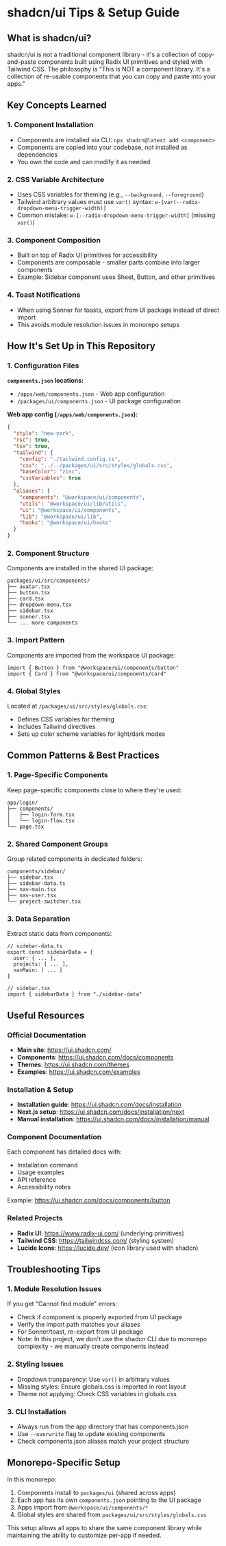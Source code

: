 # shadcn/ui Tips & Setup Guide

## What is shadcn/ui?

shadcn/ui is not a traditional component library - it's a collection of copy-and-paste components built using Radix UI primitives and styled with Tailwind CSS. The philosophy is "This is NOT a component library. It's a collection of re-usable components that you can copy and paste into your apps."

## Key Concepts Learned

### 1. Component Installation
- Components are installed via CLI: `npx shadcn@latest add <component>`
- Components are copied into your codebase, not installed as dependencies
- You own the code and can modify it as needed

### 2. CSS Variable Architecture
- Uses CSS variables for theming (e.g., `--background`, `--foreground`)
- Tailwind arbitrary values must use `var()` syntax: `w-[var(--radix-dropdown-menu-trigger-width)]`
- Common mistake: `w-[--radix-dropdown-menu-trigger-width]` (missing `var()`)

### 3. Component Composition
- Built on top of Radix UI primitives for accessibility
- Components are composable - smaller parts combine into larger components
- Example: Sidebar component uses Sheet, Button, and other primitives

### 4. Toast Notifications
- When using Sonner for toasts, export from UI package instead of direct import
- This avoids module resolution issues in monorepo setups

## How It's Set Up in This Repository

### 1. Configuration Files

**`components.json` locations:**
- `/apps/web/components.json` - Web app configuration
- `/packages/ui/components.json` - UI package configuration

**Web app config (`/apps/web/components.json`):**
```json
{
  "style": "new-york",
  "rsc": true,
  "tsx": true,
  "tailwind": {
    "config": "./tailwind.config.ts",
    "css": "../../packages/ui/src/styles/globals.css",
    "baseColor": "zinc",
    "cssVariables": true
  },
  "aliases": {
    "components": "@workspace/ui/components",
    "utils": "@workspace/ui/lib/utils",
    "ui": "@workspace/ui/components",
    "lib": "@workspace/ui/lib",
    "hooks": "@workspace/ui/hooks"
  }
}
```

### 2. Component Structure
Components are installed in the shared UI package:
```
packages/ui/src/components/
├── avatar.tsx
├── button.tsx
├── card.tsx
├── dropdown-menu.tsx
├── sidebar.tsx
├── sonner.tsx
└── ... more components
```

### 3. Import Pattern
Components are imported from the workspace UI package:
```tsx
import { Button } from "@workspace/ui/components/button"
import { Card } from "@workspace/ui/components/card"
```

### 4. Global Styles
Located at `/packages/ui/src/styles/globals.css`:
- Defines CSS variables for theming
- Includes Tailwind directives
- Sets up color scheme variables for light/dark modes

## Common Patterns & Best Practices

### 1. Page-Specific Components
Keep page-specific components close to where they're used:
```
app/login/
├── components/
│   ├── login-form.tsx
│   └── login-flow.tsx
└── page.tsx
```

### 2. Shared Component Groups
Group related components in dedicated folders:
```
components/sidebar/
├── sidebar.tsx
├── sidebar-data.ts
├── nav-main.tsx
├── nav-user.tsx
└── project-switcher.tsx
```

### 3. Data Separation
Extract static data from components:
```tsx
// sidebar-data.ts
export const sidebarData = {
  user: { ... },
  projects: [ ... ],
  navMain: [ ... ]
}

// sidebar.tsx
import { sidebarData } from "./sidebar-data"
```

## Useful Resources

### Official Documentation
- **Main site**: https://ui.shadcn.com/
- **Components**: https://ui.shadcn.com/docs/components
- **Themes**: https://ui.shadcn.com/themes
- **Examples**: https://ui.shadcn.com/examples

### Installation & Setup
- **Installation guide**: https://ui.shadcn.com/docs/installation
- **Next.js setup**: https://ui.shadcn.com/docs/installation/next
- **Manual installation**: https://ui.shadcn.com/docs/installation/manual

### Component Documentation
Each component has detailed docs with:
- Installation command
- Usage examples
- API reference
- Accessibility notes

Example: https://ui.shadcn.com/docs/components/button

### Related Projects
- **Radix UI**: https://www.radix-ui.com/ (underlying primitives)
- **Tailwind CSS**: https://tailwindcss.com/ (styling system)
- **Lucide Icons**: https://lucide.dev/ (icon library used with shadcn)

## Troubleshooting Tips

### 1. Module Resolution Issues
If you get "Cannot find module" errors:
- Check if component is properly exported from UI package
- Verify the import path matches your aliases
- For Sonner/toast, re-export from UI package
- Note: In this project, we don't use the shadcn CLI due to monorepo complexity - we manually create components instead

### 2. Styling Issues
- Dropdown transparency: Use `var()` in arbitrary values
- Missing styles: Ensure globals.css is imported in root layout
- Theme not applying: Check CSS variables in globals.css

### 3. CLI Installation
- Always run from the app directory that has components.json
- Use `--overwrite` flag to update existing components
- Check components.json aliases match your project structure

## Monorepo-Specific Setup

In this monorepo:
1. Components install to `packages/ui` (shared across apps)
2. Each app has its own `components.json` pointing to the UI package
3. Apps import from `@workspace/ui/components/*`
4. Global styles are shared from `packages/ui/src/styles/globals.css`

This setup allows all apps to share the same component library while maintaining the ability to customize per-app if needed.